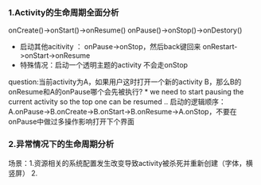 ### 1.Activity的生命周期全面分析
onCreate()->onStart()->onResume()
onPause()->onStop()->onDestory()

   * 启动其他acitivity ： onPause->onStop，然后back键回来 onRestart->onStart->onResume
   * 特殊情况：启动一个透明主题的activity 不会走onStop
   
 question:当前activity为A，如果用户这时打开一个新的activity B，那么B的onResume和A的onPause哪个会先被执行?
    * we need to start pausing the current activity so the top one can be resumed ..
    启动的逻辑顺序：A.onPause->B.onCreate->B.onStart->B.onResume->A.onStop，不要在onPause中做过多操作影响打开下个界面
    
 ### 2.异常情况下的生命周期分析
 场景：1.资源相关的系统配置发生改变导致activity被杀死并重新创建（字体，横竖屏）
       2.

